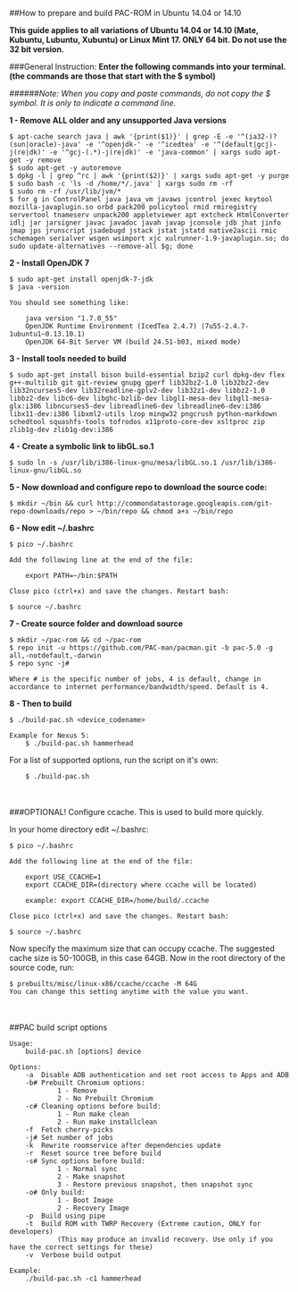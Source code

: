 ##How to prepare and build PAC-ROM in Ubuntu 14.04 or 14.10

**This guide applies to all variations of Ubuntu 14.04 or 14.10 (Mate, Kubuntu, Lubuntu, Xubuntu) or Linux Mint 17. ONLY 64 bit. Do not use the 32 bit version.**

###General Instruction:
**Enter the following commands into your terminal. (the commands are those that start with the $ symbol)**

######*Note: When you copy and paste commands, do not copy the $ symbol. It is only to indicate a command line.*

**1 - Remove ALL older and any unsupported Java versions**

```shell
$ apt-cache search java | awk '{print($1)}' | grep -E -e '^(ia32-)?(sun|oracle)-java' -e '^openjdk-' -e '^icedtea' -e '^(default|gcj)-j(re|dk)' -e '^gcj-(.*)-j(re|dk)' -e 'java-common' | xargs sudo apt-get -y remove
$ sudo apt-get -y autoremove
$ dpkg -l | grep ^rc | awk '{print($2)}' | xargs sudo apt-get -y purge
$ sudo bash -c 'ls -d /home/*/.java' | xargs sudo rm -rf
$ sudo rm -rf /usr/lib/jvm/*
$ for g in ControlPanel java java_vm javaws jcontrol jexec keytool mozilla-javaplugin.so orbd pack200 policytool rmid rmiregistry servertool tnameserv unpack200 appletviewer apt extcheck HtmlConverter idlj jar jarsigner javac javadoc javah javap jconsole jdb jhat jinfo jmap jps jrunscript jsadebugd jstack jstat jstatd native2ascii rmic schemagen serialver wsgen wsimport xjc xulrunner-1.9-javaplugin.so; do sudo update-alternatives --remove-all $g; done
```


**2 - Install OpenJDK 7**

```shell
$ sudo apt-get install openjdk-7-jdk
$ java -version
```
    You should see something like:

        java version "1.7.0_55"
        OpenJDK Runtime Environment (IcedTea 2.4.7) (7u55-2.4.7-1ubuntu1~0.13.10.1)
        OpenJDK 64-Bit Server VM (build 24.51-b03, mixed mode)


**3 - Install tools needed to build**

```shell
$ sudo apt-get install bison build-essential bzip2 curl dpkg-dev flex g++-multilib git git-review gnupg gperf lib32bz2-1.0 lib32bz2-dev lib32ncurses5-dev lib32readline-gplv2-dev lib32z1-dev libbz2-1.0 libbz2-dev libc6-dev libghc-bzlib-dev libgl1-mesa-dev libgl1-mesa-glx:i386 libncurses5-dev libreadline6-dev libreadline6-dev:i386 libx11-dev:i386 libxml2-utils lzop mingw32 pngcrush python-markdown schedtool squashfs-tools tofrodos x11proto-core-dev xsltproc zip zlib1g-dev zlib1g-dev:i386
```


**4 - Create a symbolic link to libGL.so.1**

```shell
$ sudo ln -s /usr/lib/i386-linux-gnu/mesa/libGL.so.1 /usr/lib/i386-linux-gnu/libGL.so
```


**5 - Now download and configure repo to download the source code:**

```shell
$ mkdir ~/bin && curl http://commondatastorage.googleapis.com/git-repo-downloads/repo > ~/bin/repo && chmod a+x ~/bin/repo
```


**6 - Now edit ~/.bashrc**

```shell
$ pico ~/.bashrc
```
    Add the following line at the end of the file:

        export PATH=~/bin:$PATH

    Close pico (ctrl+x) and save the changes. Restart bash:
```shell
$ source ~/.bashrc
```


**7 - Create source folder and download source**

```shell
$ mkdir ~/pac-rom && cd ~/pac-rom
$ repo init -u https://github.com/PAC-man/pacman.git -b pac-5.0 -g all,-notdefault,-darwin
$ repo sync -j#

Where # is the specific number of jobs, 4 is default, change in accordance to internet performance/bandwidth/speed. Default is 4.
```


**8 - Then to build**

```shell
$ ./build-pac.sh <device_codename>

Example for Nexus 5:
    $ ./build-pac.sh hammerhead
```

For a list of supported options, run the script on it's own:
```shell
    $ ./build-pac.sh
```


<br><br>
###OPTIONAL! Configure ccache. This is used to build more quickly.

In your home directory edit ~/.bashrc:
```shell
$ pico ~/.bashrc
```
    Add the following line at the end of the file:

        export USE_CCACHE=1
        export CCACHE_DIR=(directory where ccache will be located)

        example: export CCACHE_DIR=/home/build/.ccache

    Close pico (ctrl+x) and save the changes. Restart bash:
```shell
$ source ~/.bashrc
```

Now specify the maximum size that can occupy ccache. The suggested cache size is 50-100GB, in this case 64GB.
Now in the root directory of the source code, run:
```shell
$ prebuilts/misc/linux-x86/ccache/ccache -M 64G
You can change this setting anytime with the value you want.
```


<br><br>
##PAC build script options

    Usage:
        build-pac.sh [options] device

    Options:
        -a  Disable ADB authentication and set root access to Apps and ADB
        -b# Prebuilt Chromium options:
                1 - Remove
                2 - No Prebuilt Chromium
        -c# Cleaning options before build:
                1 - Run make clean
                2 - Run make installclean
        -f  Fetch cherry-picks
        -j# Set number of jobs
        -k  Rewrite roomservice after dependencies update
        -r  Reset source tree before build
        -s# Sync options before build:
                1 - Normal sync
                2 - Make snapshot
                3 - Restore previous snapshot, then snapshot sync
        -o# Only build:
                1 - Boot Image
                2 - Recovery Image
        -p  Build using pipe
        -t  Build ROM with TWRP Recovery (Extreme caution, ONLY for developers)
                (This may produce an invalid recovery. Use only if you have the correct settings for these)
        -v  Verbose build output

    Example:
        ./build-pac.sh -c1 hammerhead
